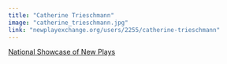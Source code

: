 ```yaml
---
title: "Catherine Trieschmann"
image: "catherine_trieschmann.jpg"
link: "newplayexchange.org/users/2255/catherine-trieschmann"
---
```


[National Showcase of New Plays](/programs/national-showcase-of-new-plays)